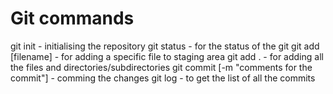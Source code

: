 # Git commands

git init - initialising the repository
git status - for the status of the git
git add [filename] - for adding a specific file to staging area
git add . - for adding all the files and directories/subdirectories
git commit [-m "comments for the commit"] - comming the changes
git log - to get the list of all the commits